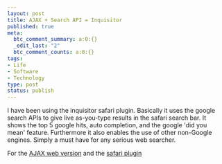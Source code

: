 ```yaml
--- 
layout: post
title: AJAX + Search API = Inquisitor
published: true
meta: 
  btc_comment_summary: a:0:{}
  _edit_last: "2"
  btc_comment_counts: a:0:{}
tags: 
- Life
- Software
- Technology
type: post
status: publish
---
```

I have been using the inquisitor safari plugin. Basically it uses the google search APIs to give live as-you-type results in the safari search bar. It shows the top 5 google hits, auto completion, and the google 'did you mean' feature. Furthermore it also enables the use of other non-Google engines. Simply a must have for any serious web searcher.

For the [AJAX web version](http://www.inquisitorx.com/beta/) and the [safari plugin](http://www.inquisitorx.com/safari/)
